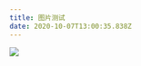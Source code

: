 ```yaml
---
title: 图片测试
date: 2020-10-07T13:00:35.838Z
---
```



![](https:/cdn.jsdelivr.net/gh/8066/Hexo-NetlifyCMS@master/source/images/th.jpeg)